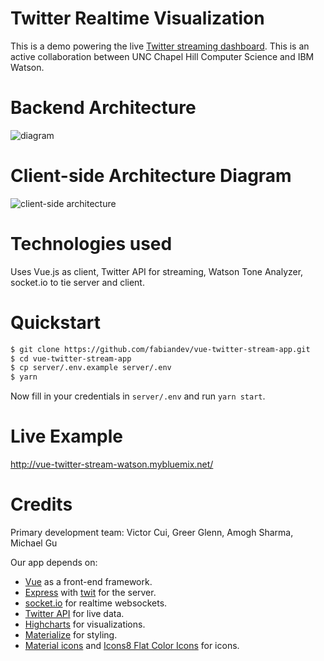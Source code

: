 # Twitter Realtime Visualization
This is a demo powering the live [Twitter streaming dashboard](http://vue-twitter-stream-watson.mybluemix.net/). 
This is an active collaboration between UNC Chapel Hill Computer Science and IBM Watson.

# Backend Architecture
![diagram](https://image.ibb.co/i4eidw/w4g_backend_architecture.png "architecture")

# Client-side Architecture Diagram
![client-side architecture](https://image.ibb.co/cCCDyw/client_architecture.png)

# Technologies used
Uses Vue.js as client, Twitter API for streaming, Watson Tone Analyzer, socket.io to tie server and client.

# Quickstart

```sh
$ git clone https://github.com/fabiandev/vue-twitter-stream-app.git
$ cd vue-twitter-stream-app
$ cp server/.env.example server/.env
$ yarn
```

Now fill in your credentials in `server/.env` and run `yarn start`.

# Live Example
http://vue-twitter-stream-watson.mybluemix.net/

# Credits
Primary development team: Victor Cui, Greer Glenn, Amogh Sharma, Michael Gu

Our app depends on:
- [Vue](https://vuejs.org) as a front-end framework.
- [Express](https://github.com/expressjs/express) with [twit](https://github.com/ttezel/twit) for the server.
- [socket.io](http://socket.io) for realtime websockets.
- [Twitter API](https://dev.twitter.com/streaming/overview) for live data.
- [Highcharts](http://www.highcharts.com/) for visualizations.
- [Materialize](http://materializecss.com/) for styling.
- [Material icons](https://github.com/google/material-design-icons/) and [Icons8 Flat Color Icons](https://github.com/icons8/flat-color-icons) for icons.

